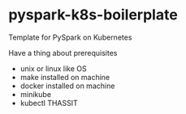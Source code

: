 # pyspark-k8s-boilerplate
Template for PySpark on Kubernetes

Have a thing about prerequisites
- unix or linux like OS 
- make installed on machine
- docker installed on machine 
- minikube
- kubectl 
THASSIT 